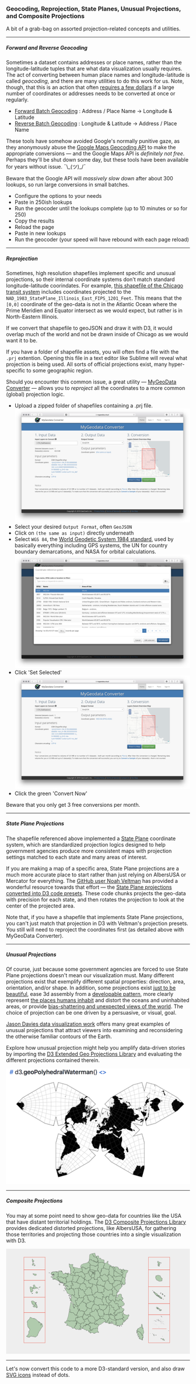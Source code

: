### Geocoding, Reprojection, State Planes, Unusual Projections, and Composite Projections

A bit of a grab-bag on assorted projection-related concepts and utilities.

----

##### Forward and Reverse Geocoding

Sometimes a dataset contains addresses or place names, rather than the longitude-latitude tuples that are what data visualization usually requires. The act of converting between human place names and longitude-latitude is called *geocoding*, and there are many utilities to do this work for us. Note, though, that this is an action that often [requires a few dollars](https://geocod.io) if a large number of coordinates or addresses needs to be converted at once or regularly. 

- [Forward Batch Geocoding](https://www.doogal.co.uk/BatchGeocoding.php) : Address / Place Name -> Longitude & Latitude
- [Reverse Batch Geocoding](https://www.doogal.co.uk/BatchReverseGeocoding.php) : Longitude & Latitude -> Address / Place Name

These tools have somehow avoided Google's normally punitive gaze, as they anonymously abuse the [Google Maps Geocoding API](https://developers.google.com/maps/documentation/geocoding/start) to make the appropriate conversions — and the Google Maps API is *definitely not free*. Perhaps they'll be shut down some day, but these tools have been available for years without issue. ¯\\\_(ツ)\_/¯ 

Beware that the Google API will *massively slow down* after about 300 lookups, so run large conversions in small batches. 

- Configure the options to your needs
- Paste in 250ish lookups
- Run the geocoder until the lookups complete (up to 10 minutes or so for 250)
- Copy the results
- Reload the page
- Paste in new lookups
- Run the geocoder (your speed will have rebound with each page reload)

----

##### Reprojection 

Sometimes, high resolution shapefiles implement specific and unusual projections, so their internal coordinate systems don't match standard longitude-latitude coorindates. For example, [this shapefile of the Chicago transit system](https://catalog.data.gov/dataset/cta-l-rail-stations-shapefile) includes coordinates projected to the `NAD_1983_StatePlane_Illinois_East_FIPS_1201_Feet`. This means that the `[0,0]` coordinate of the geo-data is not in the Atlantic Ocean where the Prime Meridien and Equator intersect as we would expect, but rather is in North-Eastern Illinois.

If we convert that shapefile to geoJSON and draw it with D3, it would overlap much of the world and not be drawn inside of Chicago as we would want it to be.

If you have a folder of shapefile assets, you will often find a file with the `.prj` extention. Opening this file in a text editor like Sublime will reveal what projection is being used. All sorts of official projections exist, many hyper-specific to some geographic region.

Should you encounter this common issue, a great utility — [MyGeoData Converter](https://mygeodata.cloud/converter/shp-to-latlong) — allows you to *reproject* all the coordinates to a more common (global) projection logic.

- Upload a zipped folder of shapefiles containing a .prj file.
![upload](reproj-upload.png)
- Select your desired `Output Format`, often `GeoJSON`
- Click on `(the same as input)` directly underneath
- Select `WGS 84`, the [World Geodetic System 1984 standard](https://en.wikipedia.org/wiki/World_Geodetic_System), used by basically everything including GPS systems, the UN for country boundary demarcations, and NASA for orbital calculations.
![wgs84](reproj-wgs84.png)
- Click 'Set Selected'
![convert](convert.png)
- Click the green 'Convert Now'

Beware that you only get 3 free conversions per month.

-----

##### State Plane Projections

The shapefile referenced above implemented a [State Plane](https://en.wikipedia.org/wiki/State_Plane_Coordinate_System) coordinate system, which are standardized projection logics designed to help government agencies produce more consistent maps with projection settings matched to each state and many areas of interest.

If you are making a map of a specific area, State Plane projections are a much more accurate place to start rather than just relying on AlbersUSA or Mercator for everything. The [GitHub user Noah Veltman](https://github.com/veltman) has provided a wonderful resource towards that effort — the [State Plane projections converted into D3 code presets](https://github.com/veltman/d3-stateplane). These code chunks projects the geo-data with precision for each state, and then rotates the projection to look at the center of the projected area.

Note that, if you have a shapefile that implements State Plane projections, you can't just match that projection in D3 with Veltman's projection presets. You still will need to reproject the coordinates first (as detailed above with MyGeoData Converter).

-----

##### Unusual Projections

Of course, just because some government agencies are forced to use State Plane projections doesn't mean our visualization must. Many different projections exist that exemplify different spatial properties: direction, area, orientation, and/or shape. In addition, some projections exist [just to be beautiful](https://www.jasondavies.com/maps/gingery/), ease 3d assembly from a [developable pattern](https://en.wikipedia.org/wiki/Dymaxion_map), more clearly represent [the places humans inhabit](https://en.wikipedia.org/wiki/Robinson_projection) and distort the oceans and uninhabited areas, or provide [bias-shattering and unexpected views of the world](https://en.wikipedia.org/wiki/South-up_map_orientation). The choice of projection can be one driven by a persuasive, or visual, goal.

[Jason Davies data visualization work](https://www.jasondavies.com) offers many great examples of unusual projections that attract viewers into examining and reconsidering the otherwise familiar contours of the Earth.

Explore how unusual projection might help you amplify data-driven stories by importing the [D3 Extended Geo Projections Library](https://github.com/d3/d3-geo-projection) and evaluating the different projections contained therein.

![proj](proj.png)

-----

##### Composite Projections

You may at some point need to show geo-data for countries like the USA that have distant territorial holdings. The [D3 Composite Projections Library](http://geoexamples.com/d3-composite-projections/) provides dedicated distorted projections, like AlbersUSA, for gathering those territories and projecting those countries into a single visualization with D3.

![composite projections](composite.png)

-----

Let's now convert this code to a more D3-standard version, and also draw [SVG icons](matrix-svg.md) instead of dots. 
